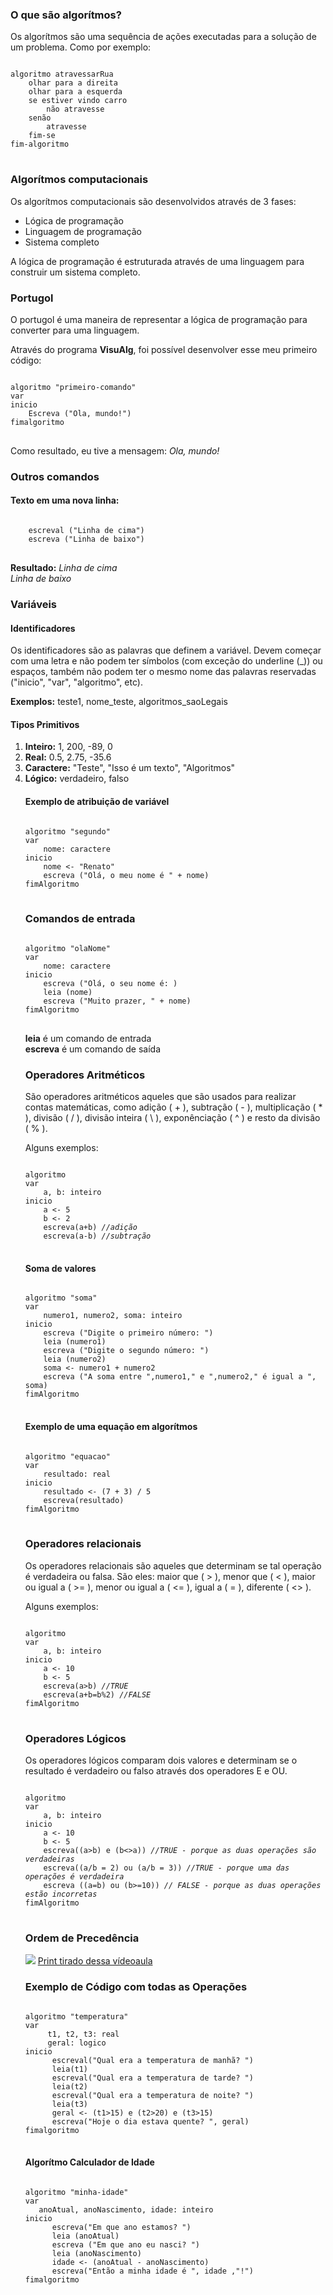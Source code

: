 ### O que são algorítmos?

Os algorítmos são uma sequência de ações executadas para a solução de um problema. Como por exemplo:

<pre>
<code>
algoritmo atravessarRua
    olhar para a direita
    olhar para a esquerda
    se estiver vindo carro
        não atravesse
    senão
        atravesse
    fim-se
fim-algoritmo
</code>
</pre>

### Algorítmos computacionais

Os algorítmos computacionais são desenvolvidos através de 3 fases:

<ul>
    <li>Lógica de programação</li>
    <li>Linguagem de programação</li>
    <li>Sistema completo</li>
</ul>

A lógica de programação é estruturada através de uma linguagem para construir um sistema completo.

### Portugol

O portugol é uma maneira de representar a lógica de programação para converter para uma linguagem.

Através do programa <strong>VisuAlg</strong>, foi possível desenvolver esse meu primeiro código:

<pre>
<code>
algoritmo "primeiro-comando"
var
inicio
    Escreva ("Ola, mundo!")
fimalgoritmo
</code>
</pre>

Como resultado, eu tive a mensagem: <i>Ola, mundo!</i>

### Outros comandos

#### Texto em uma nova linha:

<pre>
<code>
    escreval ("Linha de cima")
    escreva ("Linha de baixo")
</code>
</pre>

<strong>Resultado:</strong>
<i>Linha de cima<br>
Linha de baixo</i>

### Variáveis

#### Identificadores
Os identificadores são as palavras que definem a variável. Devem começar com uma letra e não podem ter símbolos (com exceção do underline (_)) ou espaços, também não podem ter o mesmo nome das palavras reservadas ("inicio", "var", "algoritmo", etc).

<strong>Exemplos:</strong> teste1, nome_teste, algoritmos_saoLegais

#### Tipos Primitivos
<ol>
<li><strong>Inteiro:</strong> 1, 200, -89, 0</li>
<li><strong>Real:</strong> 0.5, 2.75, -35.6</li>
<li><strong>Caractere:</strong> "Teste", "Isso é um texto", "Algoritmos"</li>
<li><strong>Lógico:</strong> verdadeiro, falso</li>

#### Exemplo de atribuição de variável
<pre>
<code>
algoritmo "segundo"
var
    nome: caractere
inicio
    nome <- "Renato"
    escreva ("Olá, o meu nome é " + nome)
fimAlgoritmo
</code>
</pre>

### Comandos de entrada

<pre>
<code>
algoritmo "olaNome"
var
    nome: caractere
inicio
    escreva ("Olá, o seu nome é: )
    leia (nome)
    escreva ("Muito prazer, " + nome)
fimAlgoritmo
</code>
</pre>

<strong>leia</strong> é um comando de entrada<br>
<strong>escreva</strong> é um comando de saída

### Operadores Aritméticos

São operadores aritméticos aqueles que são usados para realizar contas matemáticas, como adição ( + ), subtração ( - ), multiplicação ( * ), divisão ( / ), divisão inteira ( \ ), exponênciação ( ^ ) e resto da divisão ( % ).

Alguns exemplos:

<pre>
<code>
algoritmo
var
    a, b: inteiro
inicio
    a <- 5
    b <- 2
    escreva(a+b) <i>//adição</i>
    escreva(a-b) <i>//subtração</i>
</code>
</pre>

#### Soma de valores

<pre>
<code>
algoritmo "soma"
var
    numero1, numero2, soma: inteiro
inicio
    escreva ("Digite o primeiro número: ")
    leia (numero1)
    escreva ("Digite o segundo número: ")
    leia (numero2)
    soma <- numero1 + numero2
    escreva ("A soma entre ",numero1," e ",numero2," é igual a ", soma)
fimAlgoritmo
</code>
</pre>

#### Exemplo de uma equação em algorítmos
<pre>
<code>
algoritmo "equacao"
var
    resultado: real
inicio
    resultado <- (7 + 3) / 5
    escreva(resultado)
fimAlgoritmo
</code>
</pre>

### Operadores relacionais

Os operadores relacionais são aqueles que determinam se tal operação é verdadeira ou falsa. São eles: maior que ( > ), menor que ( < ), maior ou igual a ( >= ), menor ou igual a ( <= ), igual a ( = ), diferente ( <> ).

Alguns exemplos:

<pre>
<code>
algoritmo
var
    a, b: inteiro
inicio
    a <- 10
    b <- 5
    escreva(a>b) <i>//TRUE</i>
    escreva(a+b=b%2) <i>//FALSE</i>
fimAlgoritmo
</code>
</pre>

### Operadores Lógicos

Os operadores lógicos comparam dois valores e determinam se o resultado é verdadeiro ou falso através dos operadores E e OU.

<pre>
<code>
algoritmo
var
    a, b: inteiro
inicio
    a <- 10
    b <- 5
    escreva((a>b) e (b<>a)) <i>//TRUE - porque as duas operações são verdadeiras</i>
    escreva((a/b = 2) ou (a/b = 3)) <i>//TRUE - porque uma das operações é verdadeira</i>
    escreva ((a=b) ou (b>=10)) <i>// FALSE - porque as duas operações estão incorretas</i>
fimAlgoritmo
</code>
</pre>

### Ordem de Precedência

<img src="img/ordem-precedencia.png">
<a href="https://youtu.be/Ig4QZNpVZYs?t=1000" target="_blank">Print tirado dessa vídeoaula</a>

### Exemplo de Código com todas as Operações

<pre>
<code>
algoritmo "temperatura"
var
     t1, t2, t3: real
     geral: logico
inicio
      escreval("Qual era a temperatura de manhã? ")
      leia(t1)
      escreval("Qual era a temperatura de tarde? ")
      leia(t2)
      escreval("Qual era a temperatura de noite? ")
      leia(t3)
      geral <- (t1>15) e (t2>20) e (t3>15)
      escreva("Hoje o dia estava quente? ", geral)
fimalgoritmo
</code>
</pre>

#### Algorítmo Calculador de Idade

<pre>
<code>
algoritmo "minha-idade"
var
   anoAtual, anoNascimento, idade: inteiro
inicio
      escreva("Em que ano estamos? ")
      leia (anoAtual)
      escreva ("Em que ano eu nasci? ")
      leia (anoNascimento)
      idade <- (anoAtual - anoNascimento)
      escreva("Então a minha idade é ", idade ,"!")
fimalgoritmo
</code>
</pre>
